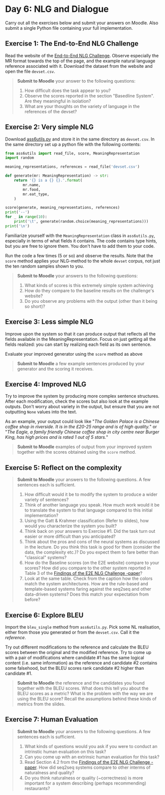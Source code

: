 # Day 6: NLG and Dialogue

Carry out all the exercises below and submit your answers on Moodle. Also submit a single Python file containing your full implementation.

## Exercise 1: The End-to-End NLG Challenge

Read the website of the [End-to-End NLG Challenge](http://www.macs.hw.ac.uk/InteractionLab/E2E/). Observe especially the MR format towards the top of the page, and the example natural language reference associated with it. Download the dataset from the website and open the file `devset.csv`.

> **Submit to Moodle** your answer to the following questions:
> 1) How difficult does the task appear to you?
> 2) Observe the scores reported in the section "Basedline System". Are they meaningful in isolation?
> 3) What are your thoughts on the variety of language in the references of the devset?

## Exercise 2: Very simple NLG

Download [ass6utils.py](/ass6utils.py) and store it in the same directory as `devset.csv`. In the same directory set up a python file with the following contents:

```python
from ass6utils import read_file, score, MeaningRepresentation
import random

meaning_representations, references = read_file('devset.csv')

def generate(mr: MeaningRepresentation) -> str:
    return '{} is a {} {}.'.format(
        mr.name,
        mr.food,
        mr.eat_type,
    )

score(generate, meaning_representations, references)
print('--')
for _ in range(10):
    print('\t', generate(random.choice(meaning_representations)))
print('\n')
```

Familiarize yourself with the `MeaningRepresentation` class in `ass6utils.py`, especially in terms of what fields it contains. The code contains type hints, but you are free to ignore them. You don't have to add them to your code.

Run the code a few times (5 or so) and observe the results. Note that the `score` method applies your NLG-method to the whole `devset` corpus, not just the ten random samples shown to you.

> **Submit to Moodle** your answers to the following questions:
> 1) What kinds of scores is this extremely simple system achieving
> 2) How do they compare to the baseline results on the challenge's website?
> 3) Do you observe any problems with the output (other than it being so short)?

## Exercise 3: Less simple NLG

Improve upon the system so that it can produce output that reflects all the fields available in the MeaningRepresentation. Focus on just getting all the fields realized: you can start by realizing each field as its own sentence.

Evaluate your improved generator using the `score` method as above
> **Submit to Moodle** a few example sentences produced by your generator and the scoring it receives.

## Exercise 4: Improved NLG

Try to improve the system by producing more complex sentence structures. After each modification, check the scores but also look at the example outputs. Don't worry about variety in the output, but ensure that you are not outputting `None` values into the text.

As an example, your output could look like "*The Golden Palace is a Chinese coffee shop in riverside. It is in the £20-25 range and is of high quality.*" or "*The Eagle, a family friendly Chinese coffee shop in city centre near Burger King, has high prices and is rated 1 out of 5 stars.*"

> **Submit to Moodle** examples of output from your improved system together with the scores obtained using the `score` method.

## Exercise 5: Reflect on the complexity

>**Submit to Moodle** your answers to the following questions. A few sentences each is sufficient.
> 1) How difficult would it be to modify the system to produce a wider variety of sentences?
> 2) Think of another language you speak. How much work would it be to translate the system to that language compared to this initial implementation?
> 3) Using the Gatt & Krahmer classification (Refer to slides), how would you characterize the system you built?
> 4) Think back on your answers to Exercise #1. Did the task turn out easier or more difficult than you anticipated?
> 5) Think about the pros and cons of the neural systems as discussed in the lecture. Do you think this task is good for them (consider the data, the complexity etc.)? Do you expect them to fare better than "classical" systems?
> 6) How do the Baseline scores (on the E2E website) compare to your scores? How did you compare to the other system reported in Table 3 of the [Findings of the E2E NLG Challenge -paper](https://arxiv.org/pdf/1810.01170.pdf)?
> 7) Look at the same table. Check from the caption how the colors match the system architectures. How are the rule-based and template-based systems faring against the seq2seq and other data-driven systems? Does this match your expectation from before?


## Exercise 6: Explore BLEU

Import the `bleu_single` method from `ass6utils.py`. Pick some NL realisation, either from those you generated or from the `devset.csv`. Call it the *reference*.

Try out different modifications to the reference and calculate the BLEU scores between the original and the modified reference. Try to come up with a pair of modifications where candidate #1 has the same logical content (i.e. same information) as the reference and candidate #2 contains some falsehood, but the BLEU scores rank candidate #2 higher than candidate #1.

>**Submit to Moodle** the reference and the candidates you found together with the BLEU scores. What does this tell you about the BLEU scores as a metric? What is the problem with the way we are using the BLEU score? Recall the assumptions behind these kinds of metrics from the slides.

## Exercise 7: Human Evaluation

>**Submit to Moodle** your answers to the following questions. A few sentences each is sufficient.
> 1) What kinds of questions would you ask if you were to conduct an intrinstic human evaluation on this task?
> 2) Can you come up with an extrinsic human evaluation for this task?
> 3) Read Section 4.2 from the [Findings of the E2E NLG Challenge -paper](https://arxiv.org/pdf/1810.01170.pdf). How did seq2seq systems compare to other interms of naturalness and quality?
> 4) Do you think naturalness or quality (~correctness) is more important for a system describing (perhaps recommending) restaurants?
